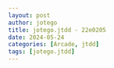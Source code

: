 ```yaml
---
layout: post
author: jotego
title: jotego.jtdd - 22e0205
date: 2024-05-24
categories: [Arcade, jtdd]
tags: [jotego.jtdd]
---
```



